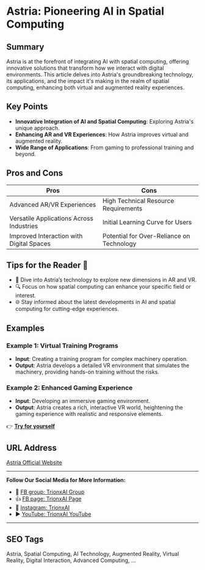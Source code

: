 # Astria: Pioneering AI in Spatial Computing

## Summary
Astria is at the forefront of integrating AI with spatial computing, offering innovative solutions that transform how we interact with digital environments. This article delves into Astria's groundbreaking technology, its applications, and the impact it's making in the realm of spatial computing, enhancing both virtual and augmented reality experiences.

## Key Points
- **Innovative Integration of AI and Spatial Computing**: Exploring Astria's unique approach.
- **Enhancing AR and VR Experiences**: How Astria improves virtual and augmented reality.
- **Wide Range of Applications**: From gaming to professional training and beyond.

## Pros and Cons
| Pros                                      | Cons                                   |
|-------------------------------------------|----------------------------------------|
| Advanced AR/VR Experiences                | High Technical Resource Requirements   |
| Versatile Applications Across Industries  | Initial Learning Curve for Users       |
| Improved Interaction with Digital Spaces  | Potential for Over-Reliance on Technology |

## Tips for the Reader 🌌
- 🚀 Dive into Astria’s technology to explore new dimensions in AR and VR.
- 🔍 Focus on how spatial computing can enhance your specific field or interest.
- 🌐 Stay informed about the latest developments in AI and spatial computing for cutting-edge experiences.

## Examples
### Example 1: Virtual Training Programs
- **Input**: Creating a training program for complex machinery operation.
- **Output**: Astria develops a detailed VR environment that simulates the machinery, providing hands-on training without the risks.

### Example 2: Enhanced Gaming Experience
- **Input**: Developing an immersive gaming environment.
- **Output**: Astria creates a rich, interactive VR world, heightening the gaming experience with realistic and responsive elements.

👉 <a href="https://www.astria.ai/" target="_blank">**Try for yourself**</a>

## URL Address
<a href="https://www.astria.ai/" target="_blank">Astria Official Website</a>

---

**Follow Our Social Media for More Information:**
- 📘 <a href="https://www.facebook.com/groups/trionxai" target="_blank">FB group: TrionxAI Group</a>
- 👍 <a href="https://www.facebook.com/ai.trionxai" target="_blank">FB page: TrionxAI Page</a>
- 📸 <a href="https://www.instagram.com/trionxai/" target="_blank">Instagram: TrionxAI</a>
- ▶️ <a href="https://www.youtube.com/@robotdocs/" target="_blank">YouTube: TrionxAI YouTube</a>

---

## SEO Tags
Astria, Spatial Computing, AI Technology, Augmented Reality, Virtual Reality, Digital Interaction, Advanced Computing, ...